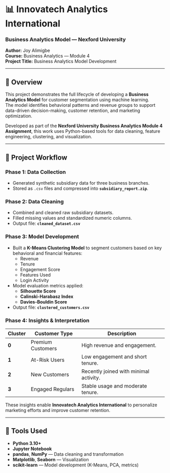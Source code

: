 # 📊 Innovatech Analytics International  
### Business Analytics Model — Nexford University  

**Author:** Joy Alimigbe  
**Course:** Business Analytics — Module 4  
**Project Title:** Business Analytics Model Development  

---

## 🔹 Overview  
This project demonstrates the full lifecycle of developing a **Business Analytics Model** for customer segmentation using machine learning.  
The model identifies behavioral patterns and revenue groups to support data-driven decision-making, customer retention, and marketing optimization.  

Developed as part of the **Nexford University Business Analytics Module 4 Assignment**, this work uses Python-based tools for data cleaning, feature engineering, clustering, and visualization.

---

## 🔹 Project Workflow  

### **Phase 1: Data Collection**  
- Generated synthetic subsidiary data for three business branches.  
- Stored as `.csv` files and compressed into **`subsidiary_report.zip`**.  

### **Phase 2: Data Cleaning**  
- Combined and cleaned raw subsidiary datasets.  
- Filled missing values and standardized numeric columns.  
- Output file: **`cleaned_dataset.csv`**  

### **Phase 3: Model Development**  
- Built a **K-Means Clustering Model** to segment customers based on key behavioral and financial features:  
  - Revenue  
  - Tenure  
  - Engagement Score  
  - Features Used  
  - Login Activity  
- Model evaluation metrics applied:  
  - **Silhouette Score**  
  - **Calinski-Harabasz Index**  
  - **Davies-Bouldin Score**  
- Output file: **`clustered_customers.csv`**  

### **Phase 4: Insights & Interpretation**  
| Cluster | Customer Type | Description |
|----------|----------------|-------------|
| **0** | Premium Customers | High revenue and engagement. |
| **1** | At-Risk Users | Low engagement and short tenure. |
| **2** | New Customers | Recently joined with minimal activity. |
| **3** | Engaged Regulars | Stable usage and moderate tenure. |

These insights enable **Innovatech Analytics International** to personalize marketing efforts and improve customer retention.

---

## 🔹 Tools Used  
- **Python 3.10+**  
- **Jupyter Notebook**  
- **pandas**, **NumPy** — Data cleaning and transformation  
- **Matplotlib**, **Seaborn** — Visualization  
- **scikit-learn** — Model development (K-Means, PCA, metrics)  


